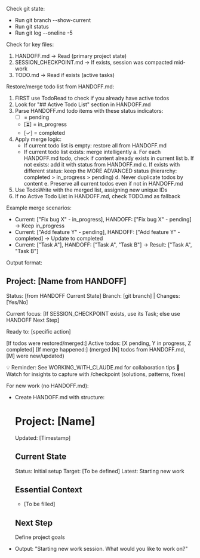 Check git state:
- Run git branch --show-current
- Run git status  
- Run git log --oneline -5

Check for key files:
1. HANDOFF.md → Read (primary project state)
2. SESSION_CHECKPOINT.md → If exists, session was compacted mid-work
3. TODO.md → Read if exists (active tasks)

Restore/merge todo list from HANDOFF.md:
1. FIRST use TodoRead to check if you already have active todos
2. Look for "## Active Todo List" section in HANDOFF.md
3. Parse HANDOFF.md todo items with these status indicators:
   - [ ] = pending
   - [⏳] = in_progress
   - [✓] = completed
4. Apply merge logic:
   - If current todo list is empty: restore all from HANDOFF.md
   - If current todo list exists: merge intelligently
     a. For each HANDOFF.md todo, check if content already exists in current list
     b. If not exists: add it with status from HANDOFF.md
     c. If exists with different status: keep the MORE ADVANCED status
        (hierarchy: completed > in_progress > pending)
     d. Never duplicate todos by content
     e. Preserve all current todos even if not in HANDOFF.md
5. Use TodoWrite with the merged list, assigning new unique IDs
6. If no Active Todo List in HANDOFF.md, check TODO.md as fallback

Example merge scenarios:
- Current: ["Fix bug X" - in_progress], HANDOFF: ["Fix bug X" - pending] → Keep in_progress
- Current: ["Add feature Y" - pending], HANDOFF: ["Add feature Y" - completed] → Update to completed
- Current: ["Task A"], HANDOFF: ["Task A", "Task B"] → Result: ["Task A", "Task B"]

Output format:

## Project: [Name from HANDOFF]
Status: [from HANDOFF Current State]
Branch: [git branch] | Changes: [Yes/No]

Current focus: [If SESSION_CHECKPOINT exists, use its Task; else use HANDOFF Next Step]

Ready to: [specific action]

[If todos were restored/merged:]
Active todos: [X pending, Y in progress, Z completed]
[If merge happened:] (merged [N] todos from HANDOFF.md, [M] were new/updated)

💡 Reminder: See WORKING_WITH_CLAUDE.md for collaboration tips
💭 Watch for insights to capture with /checkpoint (solutions, patterns, fixes)

For new work (no HANDOFF.md):
- Create HANDOFF.md with structure:
  # Project: [Name]
  Updated: [Timestamp]
  
  ## Current State
  Status: Initial setup
  Target: [To be defined]
  Latest: Starting new work
  
  ## Essential Context
  - [To be filled]
  
  ## Next Step
  Define project goals

- Output: "Starting new work session. What would you like to work on?"